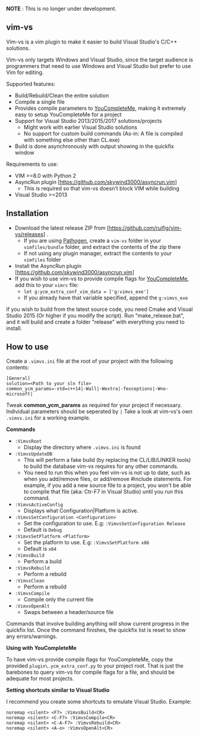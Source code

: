 **NOTE** : This is no longer under development.

vim-vs
------

Vim-vs is a vim plugin to make it easier to build Visual Studio's C/C++ solutions.

Vim-vs only targets Windows and Visual Studio, since the target audience is programmers that need to use Windows and Visual Studio but prefer to use Vim for editing.

Supported features:

* Build/Rebuild/Clean the entire solution 
* Compile a single file
* Provides compile parameters to [YouCompleteMe](https://github.com/Valloric/YouCompleteMe), making it extremely easy to setup YouCompleteMe for a project
* Support for Visual Studio 2013/2015/2017 solutions/projects
	* Might work with earlier Visual Studio solutions
	* No support for custom build commands (As-in: A file is compiled with something else other than CL.exe)
* Build is done asynchronously with output showing in the quickfix window

Requirements to use:

* VIM >=8.0 with Python 2
* AsyncRun plugin [https://github.com/skywind3000/asyncrun.vim]
	* This is required so that vim-vs doesn't block VIM while building
* Visual Studio >=2013

Installation
------------

* Download the latest release ZIP from [https://github.com/ruifig/vim-vs/releases] .
	* If you are using [Pathogen](https://github.com/tpope/vim-pathogen), create a ```vim-vs``` folder in your ```vimfiles/bundle``` folder, and extract the contents of the zip there
	* If not using any plugin manager, extract the contents to your ```vimfiles``` folder
* Install the AsyncRun plugin [https://github.com/skywind3000/asyncrun.vim]
* If you wish to use vim-vs to provide compile flags for [YouCompleteMe](https://github.com/Valloric/YouCompleteMe), add this to your ```vimrc``` file:
	* ```let g:ycm_extra_conf_vim_data = ['g:vimvs_exe']```
	* If you already have that variable specified, append the ```g:vimvs_exe```

If you wish to build from the latest source code, you need Cmake and Visual Studio 2015 (Or higher if you modify the script). Run "make_release.bat", and it will build and create a folder "release" with everything you need to install.


How to use
-----------

Create a ```.vimvs.ini``` file at the root of your project with the following contents:

```
[General]
solution=<Path to your sln file>
common_ycm_params=-std=c++14|-Wall|-Wextra|-fexceptions|-Wno-microsoft|
```

Tweak **common_ycm_params** as required for your project if necessary. Individual parameters should be seperated by ```|```
Take a look at vim-vs's own ```.vimvs.ini``` for a working example.

**Commands**

* ```:VimvsRoot```
	* Display the directory where ```.vimvs.ini``` is found
* ```:VimvsUpdateDB```
	* This will perform a fake build (by replacing the CL/LIB/LINKER tools) to build the database vim-vs requires for any other commands.
	* You need to run this when you feel vim-vs is not up to date, such as when you add/remove files, or add/remove #include statements. For example, if you add a new source file to a project, you won't be able to compile that file (aka: Ctr-F7 in Visual Studio) until you run this command.
* ```:VimvsActiveConfig```
	* Displays what Configuration|Platform is active.
* ```:VimvsSetConfiguration <Configuration>```
	* Set the configuration to use. E.g: ```:VimvsSetConfiguration Release```
	* Default is ```Debug```
* ```:VimvsSetPlatform <Platform>```
	* Set the platform to use. E.g: ```:VimvsSetPlatform x86```
	* Default is ```x64```
* ```:VimvsBuild```
	* Perform a build
* ```:VimvsRebuild```
	* Perform a rebuild
* ```:VimvsClean```
	* Perform a rebuild
* ```:VimvsCompile```
	* Compile only the current file
* ```:VimvsOpenAlt```
	* Swaps between a header/source file

Commands that involve building anything will show current progress in the quickfix list. Once the command finishes, the quickfix list is reset to show any errors/warnings.

**Using with YouCompleteMe**

To have vim-vs provide compile flags for YouCompleteMe, copy the provided ```plugin\.ycm_extra_conf.py``` to your project root. That is just the barebones to query vim-vs for compile flags for a file, and should be adequate for most projects.

**Setting shortcuts similar to Visual Studio**

I recommend you create some shortcuts to emulate Visual Studio. Example:

```
noremap <silent> <F7> :VimvsBuild<CR>
noremap <silent> <C-F7> :VimvsCompile<CR>
noremap <silent> <C-A-F7> :VimvsRebuild<CR>
noremap <silent> <A-o> :VimvsOpenAlt<CR>
```


